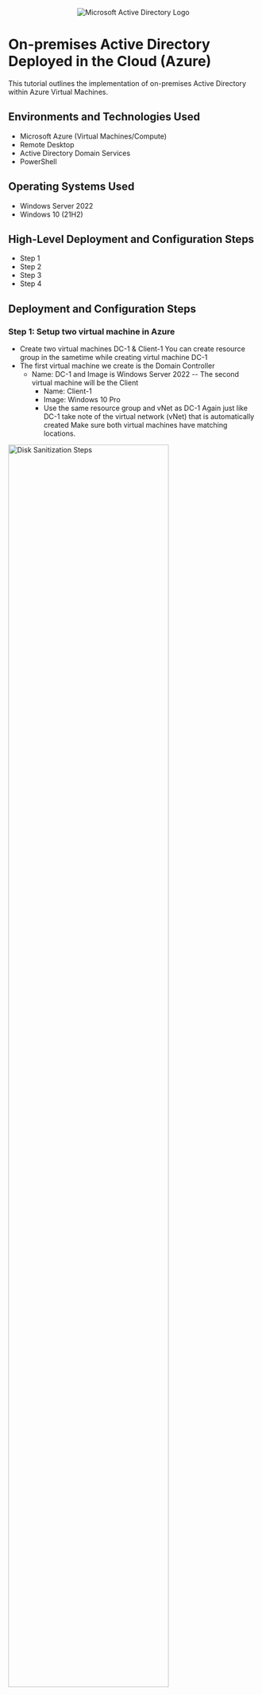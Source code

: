 <p align="center">
<img src="https://i.imgur.com/pU5A58S.png" alt="Microsoft Active Directory Logo"/>
</p>

<h1>On-premises Active Directory Deployed in the Cloud (Azure)</h1>
This tutorial outlines the implementation of on-premises Active Directory within Azure Virtual Machines.<br />



<h2>Environments and Technologies Used</h2>

- Microsoft Azure (Virtual Machines/Compute)
- Remote Desktop
- Active Directory Domain Services
- PowerShell

<h2>Operating Systems Used </h2>

- Windows Server 2022
- Windows 10 (21H2)

<h2>High-Level Deployment and Configuration Steps</h2>

- Step 1
- Step 2
- Step 3
- Step 4

<h2>Deployment and Configuration Steps</h2>

<h3>Step 1: Setup two virtual machine in Azure</h3>

- Create two virtual machines DC-1 & Client-1
You can create resource group in the sametime while creating virtul machine DC-1
- The first virtual machine we create is the Domain Controller
	- Name: DC-1 and Image is Windows Server 2022 
	-- The second virtual machine will be the Client
		- Name: Client-1
		- Image: Windows 10 Pro
		- Use the same resource group and vNet as DC-1
 Again just like DC-1 take note of the virtual network (vNet) that is automatically created
 Make sure both virtual machines have matching locations.
  
       
<p>
<img src="https://i.imgur.com/rJuIlEb.png" height="80%" width="80%" alt="Disk Sanitization Steps"/>
</p>
<p>

- Set DC-1's Virtual Network Interface Card (VNIC) private IP address to be static
- Go to DC-1's network settings
- Select Networking

<p>
<img src="https://i.imgur.com/IMtE0q3.png" height="80%" width="80%" alt="Disk Sanitization Steps"/>
</p>
<p>
 
- Select IP Configurations > ipconfig1	

<p>
<img src="https://i.imgur.com/8vxGh4n.png" height="80%" width="80%" alt="Disk Sanitization Steps"/>
</p>
<p>


- Change the assignment from dynamic to static

<p>
<img src="https://i.imgur.com/vleCSRa.png" height="80%" width="80%" alt="Disk Sanitization Steps"/>
</p>
<p>

Double check in the IP configurations that DC-1 Private IP addreess is set to Static


<p>
<img src="https://i.imgur.com/hna2HnS.png" height="80%" width="80%" alt="Disk Sanitization Steps"/>
</p>
<p>

<h3>Step 2: Ensure Connectivity Between the Client and Domain Controller</h3>

- Login to Client-1 using Microsoft Remote Desktop
- Search for Command Prompt and open it
- Ping DC-1's private IP Address (10.0.0.4)
- Type "ping -t 10.0.0.4 into the command-line interface
- The ping request continually  times out due to the firewall settings
- To fix this, we need to enable ICMPv4 on DC-1's local Windows firewall



<p>
<img src="https://i.imgur.com/UmmwhJ2.png" height="80%" width="80%" alt="Disk Sanitization Steps"/>
</p>
<p>

 - Login in to DC-1 remote desktop connection

<p>
<img src="https://i.imgur.com/KxU3pBO.png" height="80%" width="80%" alt="Disk Sanitization Steps"/>
</p>
<p>

Start > Windows Administrative Tools > Windows Defender Firewall with Advanced Security > Inbound Rules
- You may need to scroll to right to find protocols section
- Find "Core Networking Diagnostics" and "ICMPv4" and enable these two inbound rules


<p>
<img src="https://i.imgur.com/KJ7x4lL.png" height="80%" width="80%" alt="Disk Sanitization Steps"/>
</p>
<p>

- Log back into Client-1 and visually inspect the command line and you should notice that Client-1 will automatically begin pinging DC-1 

<p>
<img src="https://i.imgur.com/X019WXQ.png" height="80%" width="80%" alt="Disk Sanitization Steps"/>
</p>
<p>

<h3>Step 3: Install Active Directory</h3>

- Log back into DC-1
- Open Server Manager
- Select "Add Roles and Features" > Follow the prompts
- At Server Roles, check "Active Directory Domain Services."
	

<p>
<img src="https://i.imgur.com/VYUcgHJ.png" height="80%" width="80%" alt="Disk Sanitization Steps"/>
</p>
<p>

- Select Add Features & select Next
- Complete the installation

<p>
<img src="https://i.imgur.com/FIbc0MM.png" height="80%" width="80%" alt="Disk Sanitization Steps"/>
</p>
<p>


- At the top right of the Server Manager Dashboard, click on the flag
- Select "Promote This Server to a Domain Controller."
	
<p>
<img src="https://i.imgur.com/p0cd3At.png" height="80%" width="80%" alt="Disk Sanitization Steps"/>
</p>
<p>

- Select "Add a New Forest."
- Root domain name: mydomain.com and select next after

<p>
<img src="https://i.imgur.com/4DY6pgY.png" height="80%" width="80%" alt="Disk Sanitization Steps"/>
</p>
<p>

- Create a password & Select Next and follow the prompts
- Select Install to complete the installation

<p>
<img src="https://i.imgur.com/CAxowFh.png" height="80%" width="80%" alt="Disk Sanitization Steps"/>
</p>
<p>

- DC-1 should automatically restart
- Proceed to log back into DC-1 as user: mydomain.com\labuser	

<p>
<img src="https://i.imgur.com/4GdWkSY.png" height="80%" width="80%" alt="Disk Sanitization Steps"/>
</p>
<p>

<h3>Step 4: Create an Admin and Normal User Account in Active Directory v1.15.8</h3>
     
- On DC-1, there’s two options to open Active Directory Users and Computers (ADUC)
- Option 1 on your screen go to the bottom left corner next to start menu there’s a search bar type (Active Directory Users and Computers)
- Second option is to open Server Manager
 (Click tools) at the top-right of the screen.
- Select Active Directory Users and Computers
           
<p>
<img src="https://i.imgur.com/mCKSxxR.png" height="80%" width="80%" alt="Disk Sanitization Steps"/>
</p>
<p>

- Right-click mydomain.com > New > Select Oranizational Unit (OU)
- Create two OUs Oranizational Unit 
	
<p>
<img src="https://i.imgur.com/88yXQXw.png" height="80%" width="80%" alt="Disk Sanitization Steps"/>
</p>
<p>

- Name the first "_EMPLOYEES" 
	
<p>
<img src="https://i.imgur.com/rKUrPAH.png" height="80%" width="80%" alt="Disk Sanitization Steps"/>
</p>
<p>

- Name the second "_ADMINS"	

<p>
<img src="https://i.imgur.com/GsYHRzb.png" height="80%" width="80%" alt="Disk Sanitization Steps"/>
</p>
<p>

- Right-click mydomain.com and click Refresh to sort the new organizational units to the top
- Go to the _ADMINS OU
- Right-click the name of the OU > New > User
	- First/Last name: Tayab Ahmed
	- User login name: tayab_admin
	- Select Next
	- Create a password ********
	- Uncheck all boxes
	- Select Next and then select Finish

<p>
<img src="https://i.imgur.com/iOAcHHO.png" height="80%" width="80%" alt="Disk Sanitization Steps"/>
</p>
<p>

- Go to the _ADMINS OU
- Right-click Tayab Ahmed & select Properties
- Click the tab named "Member of" > select Add
- Type in the names of your domain administrators
- Select "Check Names" > OK > Apply

<p>
<img src="https://i.imgur.com/EgaLI2I.png" height="80%" width="80%" alt="Disk Sanitization Steps"/>
</p>
<p>

- Log out of DC-1 as "labuser" and log back in as “mydomain.com\tayab_admin”

<p>
<img src="https://i.imgur.com/RnowLm0.png" height="80%" width="80%" alt="Disk Sanitization Steps"/>
</p>
<p>

<h3>Step 5: Join Client-1 to your domain (mydomain.com)
</h3>

- Log back into Client-1 using Microsoft Remote Desktop as the original local admin (labuser)
- Right-click the Start menu and select System
- On right-hand side of the screen, select Rename This PC (Advanced) > Change

<p>
<img src="https://i.imgur.com/arBWiRk.png" height="80%" width="80%" alt="Disk Sanitization Steps"/>
</p>
<p>

- Under "Member of" select Domain
- Type "mydomain.com" and select OK
- Notice a tab will pop up on the screen saying DC-1 for domain.com could not be contatced this is becuase Client-1 private IP address is not set to DC-1 in the DNS Server	

<p>
<img src="https://i.imgur.com/8CChdyH.png" height="80%" width="80%" alt="Disk Sanitization Steps"/>
</p>
<p>
	
- On Client-1 open the commoand line type in "Ipconfig/all" 
- Scorll down and look for the DNS server then observe the ip address numbers
	
<p>
<img src="https://i.imgur.com/WRRulhg.png" height="80%" width="80%" alt="Disk Sanitization Steps"/>
</p>
<p>

- Go back to the Azure portal
- Navigate to the Client-1 Virtual Machine
- On the left-hand side of the screen select Networking
- Select the link next to the NIC > select DNS Server > Custom
- Type in DC-1's private IP address
- Click Save
- After it is done updating, select Restart and select Yes	

<p>
<img src="https://i.imgur.com/2lz8dC9.png" height="80%" width="80%" alt="Disk Sanitization Steps"/>
</p>
<p>

- On Client-1 azure portal click on the restart button shown below 	

<p>
<img src="https://i.imgur.com/lsAQwLZ.png" height="80%" width="80%" alt="Disk Sanitization Steps"/>
</p>
<p>

- On Client-1 open the commoand line type in "Ipconfig/all" 
- Scorll down and look for the DNS server then observe the ip address numbers again, mines say "10.0.0.4"	

<p>
<img src="https://i.imgur.com/17jQZ4P.png" height="80%" width="80%" alt="Disk Sanitization Steps"/>
</p>
<p>
	
- Log back into Client-1 using Microsoft Remote Desktop as the original local admin (labuser)
- Right-click the Start menu and select System
- On right-hand side of the screen, select Rename This PC (Advanced) > Change
- Under "Member of" select Domain
- Type "mydomain.com" and select OK
- Username: mydomain.com\tayab_admin "save username and password on your notepad so you will not forget"
- Type in password and press OK
- Restart the computer 	
	
<p>
<img src="https://i.imgur.com/fy64xoz.png" height="80%" width="80%" alt="Disk Sanitization Steps"/>
</p>
<p>

- A tab should open automatically saying "Welcome to the domain.com domain,"
	
<p>
<img src="https://i.imgur.com/cK16S3e.png" height="80%" width="80%" alt="Disk Sanitization Steps"/>
</p>
<p>

- Log back into Client-1
- Use mydomain.com\tayab_admin
	
<p>
<img src="https://i.imgur.com/bC27j6v.png" height="80%" width="80%" alt="Disk Sanitization Steps"/>
</p>
<p>

- Right-click the Start menu and select System	

<p>
<img src="https://i.imgur.com/EpA2uq5.png" height="80%" width="80%" alt="Disk Sanitization Steps"/>
</p>
<p>

- On the right-hand side of the screen, select Remote Desktop
- Under User Accounts, click "Select Users That Can Remotely Access This PC > select Add
- Type in the name of your domain users
- Select "Check Names" click OK and OK again

<p>
<img src="https://i.imgur.com/bAhJDum.png" height="80%" width="80%" alt="Disk Sanitization Steps"/>
</p>
<p>

Step 7: Create as many additional users as you would like and attempt to log into Client-1 with one of the users' profiles
- Log back into DC-1 as tayab_admin
- Go to Active Directory Users and Computers "mydomain.com" > _EMPLOYEES this is where we observe users being created once we use Powershell script to run.
	
<p>
<img src="https://i.imgur.com/rthoWGF.png" height="80%" width="80%" alt="Disk Sanitization Steps"/>
</p>
<p>

- Search for "PowerShell Ise"
- Right-click on PowerShell Ise and open it as an administrator.
	
<p>
<img src="https://i.imgur.com/mzclcTK.png" height="80%" width="80%" alt="Disk Sanitization Steps"/>
</p>
<p>

- At the top-left of the screen select New Script and paste the contents of the following script into it
- You can find the powershell script [here](https://github.com/joshmadakor1/AD_PS/blob/master/Generate-Names-Create-Users.ps1)

<p>
<img src="https://i.imgur.com/sJ5pirD.png" height="80%" width="80%" alt="Disk Sanitization Steps"/>
</p>
<p>
Lorem ipsum dolor sit amet, consectetur adipiscing elit, sed do eiusmod tempor incididunt ut labore et dolore magna aliqua. Ut enim ad minim veniam, quis nostrud exercitation ullamco laboris nisi ut aliquip ex ea commodo consequat. Duis aute irure dolor in reprehenderit in voluptate velit esse cillum dolore eu fugiat nulla pariatur.
</p>
<br />

<p>
<img src="https://i.imgur.com/HRnDObP.png" height="80%" width="80%" alt="Disk Sanitization Steps"/>
</p>
<p>
Lorem ipsum dolor sit amet, consectetur adipiscing elit, sed do eiusmod tempor incididunt ut labore et dolore magna aliqua. Ut enim ad minim veniam, quis nostrud exercitation ullamco laboris nisi ut aliquip ex ea commodo consequat. Duis aute irure dolor in reprehenderit in voluptate velit esse cillum dolore eu fugiat nulla pariatur.
</p>
<br />

<p>
<img src="https://i.imgur.com/zFxxCdO.png" height="80%" width="80%" alt="Disk Sanitization Steps"/>
</p>
<p>
Lorem ipsum dolor sit amet, consectetur adipiscing elit, sed do eiusmod tempor incididunt ut labore et dolore magna aliqua. Ut enim ad minim veniam, quis nostrud exercitation ullamco laboris nisi ut aliquip ex ea commodo consequat. Duis aute irure dolor in reprehenderit in voluptate velit esse cillum dolore eu fugiat nulla pariatur.
</p>
<br />

<p>
<img src="https://i.imgur.com/EcnBI7d.png" height="80%" width="80%" alt="Disk Sanitization Steps"/>
</p>
<p>
Lorem ipsum dolor sit amet, consectetur adipiscing elit, sed do eiusmod tempor incididunt ut labore et dolore magna aliqua. Ut enim ad minim veniam, quis nostrud exercitation ullamco laboris nisi ut aliquip ex ea commodo consequat. Duis aute irure dolor in reprehenderit in voluptate velit esse cillum dolore eu fugiat nulla pariatur.
</p>
<br />

<p>
<img src="https://i.imgur.com/6c9wRHV.png" height="80%" width="80%" alt="Disk Sanitization Steps"/>
</p>
<p>
Lorem ipsum dolor sit amet, consectetur adipiscing elit, sed do eiusmod tempor incididunt ut labore et dolore magna aliqua. Ut enim ad minim veniam, quis nostrud exercitation ullamco laboris nisi ut aliquip ex ea commodo consequat. Duis aute irure dolor in reprehenderit in voluptate velit esse cillum dolore eu fugiat nulla pariatur.
</p>
<br />

<p>
<img src="https://i.imgur.com/EZgbg3o.png" height="80%" width="80%" alt="Disk Sanitization Steps"/>
</p>
<p>
Lorem ipsum dolor sit amet, consectetur adipiscing elit, sed do eiusmod tempor incididunt ut labore et dolore magna aliqua. Ut enim ad minim veniam, quis nostrud exercitation ullamco laboris nisi ut aliquip ex ea commodo consequat. Duis aute irure dolor in reprehenderit in voluptate velit esse cillum dolore eu fugiat nulla pariatur.
</p>
<br />

<p>
<img src="https://i.imgur.com/YGvIDlf.png" height="80%" width="80%" alt="Disk Sanitization Steps"/>
</p>
<p>
Lorem ipsum dolor sit amet, consectetur adipiscing elit, sed do eiusmod tempor incididunt ut labore et dolore magna aliqua. Ut enim ad minim veniam, quis nostrud exercitation ullamco laboris nisi ut aliquip ex ea commodo consequat. Duis aute irure dolor in reprehenderit in voluptate velit esse cillum dolore eu fugiat nulla pariatur.
</p>
<br />

<p>
<img src="https://i.imgur.com/1U5s2VS.png" height="80%" width="80%" alt="Disk Sanitization Steps"/>
</p>
<p>
Lorem ipsum dolor sit amet, consectetur adipiscing elit, sed do eiusmod tempor incididunt ut labore et dolore magna aliqua. Ut enim ad minim veniam, quis nostrud exercitation ullamco laboris nisi ut aliquip ex ea commodo consequat. Duis aute irure dolor in reprehenderit in voluptate velit esse cillum dolore eu fugiat nulla pariatur.
</p>
<br />

<p>
<img src="https://i.imgur.com/asCXluH.png" height="80%" width="80%" alt="Disk Sanitization Steps"/>
</p>
<p>
Lorem ipsum dolor sit amet, consectetur adipiscing elit, sed do eiusmod tempor incididunt ut labore et dolore magna aliqua. Ut enim ad minim veniam, quis nostrud exercitation ullamco laboris nisi ut aliquip ex ea commodo consequat. Duis aute irure dolor in reprehenderit in voluptate velit esse cillum dolore eu fugiat nulla pariatur.
</p>
<br />

<p>
<img src="https://i.imgur.com/fOl2DQY.png" height="80%" width="80%" alt="Disk Sanitization Steps"/>
</p>
<p>
Lorem ipsum dolor sit amet, consectetur adipiscing elit, sed do eiusmod tempor incididunt ut labore et dolore magna aliqua. Ut enim ad minim veniam, quis nostrud exercitation ullamco laboris nisi ut aliquip ex ea commodo consequat. Duis aute irure dolor in reprehenderit in voluptate velit esse cillum dolore eu fugiat nulla pariatur.
</p>
<br />
